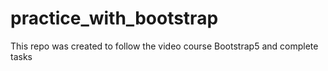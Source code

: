 # practice_with_bootstrap
This repo was created to follow the video course Bootstrap5 and complete tasks
